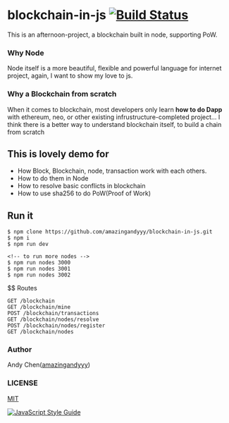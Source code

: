 # blockchain-in-js [![Build Status](https://travis-ci.com/amazingandyyy/blockchain-in-js.svg?token=C7NJ8bT8vb8dmq7fMDsa&branch=master)](https://travis-ci.com/amazingandyyy/blockchain-in-js)
This is an afternoon-project, a blockchain built in node, supporting PoW.

### Why Node
Node itself is a more beautiful, flexible and powerful language for internet project, again, I want to show my love to js.

### Why a Blockchain from scratch
When it comes to blockchain, most developers only learn **how to do Dapp** with ethereum, neo, or other existing infrustructure-completed project... I think there is a better way to understand blockchain itself, to build a chain from scratch

## This is lovely demo for 
- How Block, Blockchain, node, transaction work with each others.
- How to do them in Node
- How to resolve basic conflicts in blockchain
- How to use sha256 to do PoW(Proof of Work)

## Run it
```
$ npm clone https://github.com/amazingandyyy/blockchain-in-js.git
$ npm i
$ npm run dev

<!-- to run more nodes -->
$ npm run nodes 3000
$ npm run nodes 3001
$ npm run nodes 3002
```

$$ Routes
```
GET /blockchain
GET /blockchain/mine
POST /blockchain/transactions
GET /blockchain/nodes/resolve
POST /blockchain/nodes/register
GET /blockchain/nodes
```

### Author 
Andy Chen([amazingandyyy](https://github.com/amazingandyyy))

### LICENSE
[MIT](https://github.com/amazingandyyy/blockchain-in-js/blob/master/LICENSE)

[![JavaScript Style Guide](https://cdn.rawgit.com/standard/standard/master/badge.svg)](https://github.com/standard/standard)
